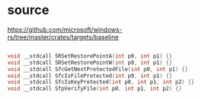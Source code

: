 # source

<https://github.com/microsoft/windows-rs/tree/master/crates/targets/baseline>

```c

void __stdcall SRSetRestorePointA(int p0, int p1) {}
void __stdcall SRSetRestorePointW(int p0, int p1) {}
void __stdcall SfcGetNextProtectedFile(int p0, int p1) {}
void __stdcall SfcIsFileProtected(int p0, int p1) {}
void __stdcall SfcIsKeyProtected(int p0, int p1, int p2) {}
void __stdcall SfpVerifyFile(int p0, int p1, int p2) {}

```
